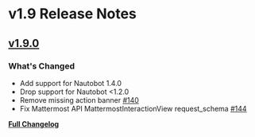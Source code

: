 # v1.9 Release Notes

## [v1.9.0](https://github.com/nautobot/nautobot-plugin-chatops/releases/tag/v1.9.0)

### What's Changed

* Add support for Nautobot 1.4.0
* Drop support for Nautobot <1.2.0
* Remove missing action banner [#140](https://github.com/nautobot/nautobot-plugin-chatops/pull/140)
* Fix Mattermost API MattermostInteractionView request_schema [#144](https://github.com/nautobot/nautobot-plugin-chatops/pull/144)

[**Full Changelog**](https://github.com/nautobot/nautobot-plugin-chatops/compare/v1.8.0...v1.9.0)
